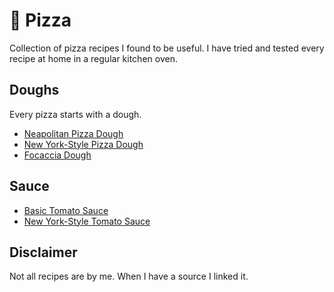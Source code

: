 # 🍕 Pizza

Collection of pizza recipes I found to be useful. I have tried and tested every recipe at home in a regular kitchen oven.

## Doughs

Every pizza starts with a dough.

   * [Neapolitan Pizza Dough](dough/01-neapolitan-dough.md)
   * [New York-Style Pizza Dough](dough/02-new-york-style-dough.md)
   * [Focaccia Dough](dough/03-focaccia-dough.md)

## Sauce

   * [Basic Tomato Sauce](sauce/01-basic-tomato-sauce.md)
   * [New York-Style Tomato Sauce](sauce/02-new-york-style-tomato-sauce.md)

## Disclaimer

Not all recipes are by me. When I have a source I linked it.
